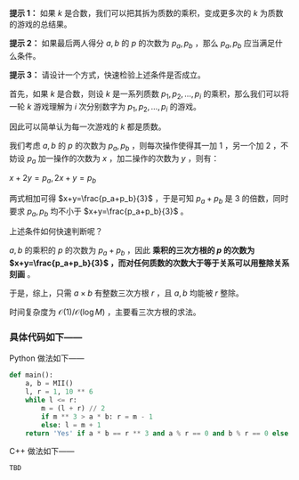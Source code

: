 **提示 1：** 如果 $k$ 是合数，我们可以把其拆为质数的乘积，变成更多次的 $k$ 为质数的游戏的总结果。

**提示 2：** 如果最后两人得分 $a,b$ 的 $p$ 的次数为 $p_a,p_b$ ，那么 $p_a, p_b$ 应当满足什么条件。

**提示 3：** 请设计一个方式，快速检验上述条件是否成立。

首先，如果 $k$ 是合数，则设 $k$ 是一系列质数 $p_1, p_2,\dots, p_i$ 的乘积，那么我们可以将一轮 $k$ 游戏理解为 $i$ 次分别数字为 $p_1,p_2,\dots,p_i$ 的游戏。

因此可以简单认为每一次游戏的 $k$ 都是质数。

我们考虑 $a,b$ 的 $p$ 的次数为 $p_a,p_b$ ，则每次操作使得其一加 $1$ ，另一个加 $2$ ，不妨设 $p_a$ 加一操作的次数为 $x$ ，加二操作的次数为 $y$ ，则有：

$x+2y=p_a, 2x+y=p_b$

两式相加可得 $x+y=\frac{p_a+p_b}{3}$ ，于是可知 $p_a+p_b$ 是 $3$ 的倍数，同时要求 $p_a, p_b$ 均不小于 $x+y=\frac{p_a+p_b}{3}$ 。

上述条件如何快速判断呢？

$a,b$ 的乘积的 $p$ 的次数为 $p_a+p_b$ ，因此 **乘积的三次方根的 $p$ 的次数为 $x+y=\frac{p_a+p_b}{3}$ ，而对任何质数的次数大于等于关系可以用整除关系刻画** 。

于是，综上，只需 $a\times b$ 有整数三次方根 $r$ ，且 $a,b$ 均能被 $r$ 整除。

时间复杂度为 $\mathcal{O}(1)/\mathcal{O}(\log M)$ ，主要看三次方根的求法。

### 具体代码如下——

Python 做法如下——

```Python []
def main():
    a, b = MII()
    l, r = 1, 10 ** 6
    while l <= r:
        m = (l + r) // 2
        if m ** 3 > a * b: r = m - 1
        else: l = m + 1
    return 'Yes' if a * b == r ** 3 and a % r == 0 and b % r == 0 else 'No'
```

C++ 做法如下——

```cpp []
TBD
```
